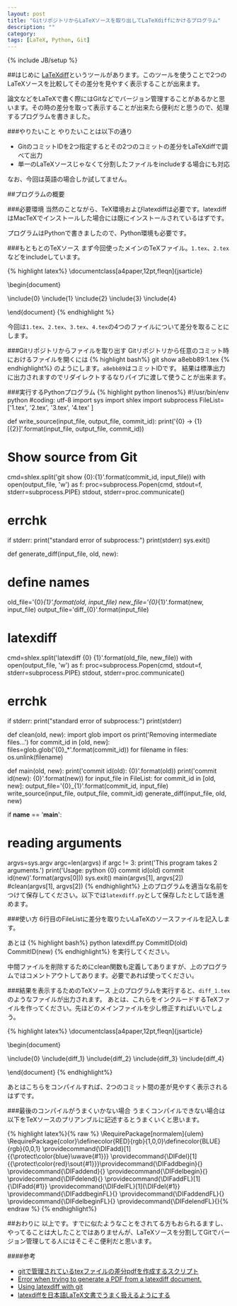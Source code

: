 ```yaml
---
layout: post
title: "GitリポジトリからLaTeXソースを取り出してLaTeXdiffにかけるプログラム"
description: ""
category: 
tags: [LaTeX, Python, Git]
---
```

{% include JB/setup %}
<!--Run LaTeXdiff from Git repository for separated LaTeX files-->

##はじめに
[LaTeXdiff](http://crypto.junod.info/2010/07/03/latexdiff/)というツールがあります。このツールを使うことで2つのLaTeXソースを比較してその差分を見やすく表示することが出来ます。

論文などをLaTeXで書く際にはGitなどでバージョン管理することがあるかと思います。その時の差分を取って表示することが出来たら便利だと思うので、処理するプログラムを書きました。

###やりたいこと
やりたいことは以下の通り

* GitのコミットIDを2つ指定するとその2つのコミットの差分をLaTeXdiffで調べて出力
* 単一のLaTeXソースじゃなくて分割したファイルをincludeする場合にも対応

なお、今回は英語の場合しか試してません。


##プログラムの概要

###必要環境
当然のことながら、TeX環境およびlatexdiffは必要です。latexdiffはMacTeXでインストールした場合には既にインストールされているはずです。

プログラムはPythonで書きましたので、Python環境も必要です。

###もともとのTeXソース
まず今回使ったメインのTeXファイル。``1.tex``、``2.tex``などをincludeしています。

{% highlight latex%}
\documentclass[a4paper,12pt,fleqn]{jsarticle}

\begin{document}

\include{0}
\include{1}
\include{2}
\include{3}
\include{4}

\end{document}
{% endhighlight %}

今回は``1.tex``、``2.tex``、``3.tex``、``4.tex``の4つのファイルについて差分を取ることにします。

###Gitリポジトリからファイルを取り出す
Gitリポジトリから任意のコミット時におけるファイルを開くには
{% highlight bash%}
git show a8ebb89:1.tex
{% endhighlight%}
のようにします。``a8ebb89``はコミットIDです。
結果は標準出力に出力されますのでリダイレクトするなりパイプに渡して使うことが出来ます。

###実行するPythonプログラム
{% highlight python linenos%}
#!/usr/bin/env python
#coding: utf-8
import sys
import shlex
import subprocess
FileList=['1.tex', '2.tex', '3.tex', '4.tex' ]

def write_source(input_file, output_file, commit_id):
   print('{0} -> {1} [{2}]'.format(input_file, output_file, commit_id))
   # Show source from Git
   cmd=shlex.split('git show {0}:{1}'.format(commit_id, input_file))
   with open(output_file, 'w') as f:
      proc=subprocess.Popen(cmd, stdout=f, stderr=subprocess.PIPE)
   stdout, stderr=proc.communicate()
   # errchk
   if stderr:
      print("standard error of subprocess:")
      print(stderr)
      sys.exit()


def generate_diff(input_file, old, new):
   # define names
   old_file='{0}_{1}'.format(old, input_file)
   new_file='{0}_{1}'.format(new, input_file)
   output_file='diff_{0}'.format(input_file)
   # latexdiff
   cmd=shlex.split('latexdiff {0} {1}'.format(old_file, new_file))
   with open(output_file, 'w') as f:
      proc=subprocess.Popen(cmd, stdout=f, stderr=subprocess.PIPE)
   stdout, stderr=proc.communicate()
   # errchk
   if stderr:
      print("standard error of subprocess:")
      print(stderr)


def clean(old, new):
   import glob
   import os
   print('Removing intermediate files...')
   for commit_id in [old, new]:
      files=glob.glob('{0}_*'.format(commit_id))
      for filename in files:
         os.unlink(filename)


def main(old, new):
   print('commit id(old): {0}'.format(old))
   print('commit id(new): {0}'.format(new))
   for input_file in FileList:
      for commit_id in [old, new]:
         output_file='{0}_{1}'.format(commit_id, input_file)
         write_source(input_file, output_file, commit_id)
      generate_diff(input_file, old, new)


if __name__ == '__main__':
   # reading arguments
   argvs=sys.argv
   argc=len(argvs)
   if argc != 3:
      print('This program takes 2 arguments.')
      print('Usage: python {0} commit id(old) commit id(new)'.format(argvs[0]))
      sys.exit()
   main(argvs[1], argvs[2])
   #clean(argvs[1], argvs[2])
{% endhighlight%}
上のプログラムを適当な名前をつけて保存してください。以下では``latexdiff.py``として保存したとして話を進めます。

###使い方
6行目のFileListに差分を取りたいLaTeXのソースファイルを記入します。

あとは
{% highlight bash%}
python latexdiff.py CommitID(old) CommitID(new)
{% endhighlight%}
を実行してください。

中間ファイルを削除するためにclean関数も定義してありますが、上のプログラムではコメントアウトしてあります。必要であれば使ってください。

###結果を表示するためのTeXソース
上のプログラムを実行すると、``diff_1.tex``のようなファイルが出力されます。
あとは、これらをインクルードするTeXファイルを作ってください。先ほどのメインファイルを少し修正すればいいでしょう。

{% highlight latex%}
\documentclass[a4paper,12pt,fleqn]{jsarticle}

\begin{document}

\include{0}
\include{diff_1}
\include{diff_2}
\include{diff_3}
\include{diff_4}

\end{document}
{% endhighlight%}

あとはこちらをコンパイルすれば、2つのコミット間の差が見やすく表示されるはずです。

###最後のコンパイルがうまくいかない場合
うまくコンパイルできない場合は以下をTeXソースのプリアンブルに記述するとうまくいくと思います。

{% highlight latex%}{% raw %}
\RequirePackage[normalem]{ulem}
\RequirePackage{color}\definecolor{RED}{rgb}{1,0,0}\definecolor{BLUE}{rgb}{0,0,1}
\providecommand{\DIFadd}[1]{{\protect\color{blue}\uwave{#1}}}
\providecommand{\DIFdel}[1]{{\protect\color{red}\sout{#1}}}\providecommand{\DIFaddbegin}{}
\providecommand{\DIFaddend}{}
\providecommand{\DIFdelbegin}{}
\providecommand{\DIFdelend}{}
\providecommand{\DIFaddFL}[1]{\DIFadd{#1}}
\providecommand{\DIFdelFL}[1]{\DIFdel{#1}}
\providecommand{\DIFaddbeginFL}{}
\providecommand{\DIFaddendFL}{}
\providecommand{\DIFdelbeginFL}{}
\providecommand{\DIFdelendFL}{}{% endraw %}
{% endhighlight%}

##おわりに
以上です。すでに似たようなことをされてる方もおられるますし、やってることは大したことではありませんが、LaTeXソースを分割してGitでバージョン管理してる人にはそこそこ便利だと思います。


####参考
* [gitで管理されているtexファイルの差分pdfを作成するスクリプト](http://qiita.com/kuranari_tm/items/73a276c3d1e4e2cf139e)
* [Error when trying to generate a PDF from a latexdiff document.](http://tex.stackexchange.com/questions/15121/error-when-trying-to-generate-a-pdf-from-a-latexdiff-document)
* [Using latexdiff with git](http://tex.stackexchange.com/questions/1325/using-latexdiff-with-git)
* [latexdiffを日本語LaTeX文書でうまく扱えるようにする](http://sky-y.hatenablog.jp/entry/2013/02/03/010723)